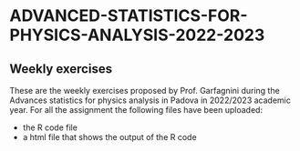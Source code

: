 # ADVANCED-STATISTICS-FOR-PHYSICS-ANALYSIS-2022-2023
## Weekly exercises
These are the weekly exercises proposed by Prof. Garfagnini during the Advances statistics for physics analysis in Padova in 2022/2023 academic year.
For all the assignment the following files have been uploaded:
- the R code file
- a html file that shows the output of the R code
